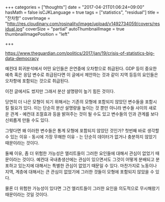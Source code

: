 +++
categories = ["thoughts"]
date = "2017-04-21T01:06:24+09:00"
hasMath = false
isCJKLanguage = true
tags = ["statistics", "residual"]
title = "잔차항"
coverImage = "http://res.cloudinary.com/rosinality/image/upload/v1492734059/covers/residual.jpg"
coverSize = "partial"
autoThumbnailImage = true
thumbnailImagePosition = "left"

+++

https://www.theguardian.com/politics/2017/jan/19/crisis-of-statistics-big-data-democracy

예컨대 회귀분석에서 어떤 요인들은 은연중에 오차항으로 취급된다. GDP 등이 중요한 예측 혹은 응답 변수로 취급된다면 이 글에서 제안하는 것과 같이 지역 등등의 요인들은 오차항에 포함되는 것으로 취급된다.

이전 글에서도 썼지만 그래서 분산 설명량이 높기 힘든 것이다.

당연히 더 나은 모형이 되기 위해서는 기존의 모형에 포함되지 않았던 변수들을 포함시킬 필요가 있다. 이는 단순히 분산 설명량을 높이는 것 뿐만 아니라 변수들 사이의 새로운 관계 - 예컨대 조절효과 등을 밝혀주는 것이 될 수도 있고 변수들의 인과 관계를 보다 신뢰롭게 만들 수도 있다.

그렇다면 왜 이러한 변수들은 통계 모형에 포함되지 않았던 것인가? 첫번째 바로 생각할 수 있는 이유 - 동시에 가장 무해한 이유 - 는 단순히 데이터가 없거나 충분하지 않았기 때문이라는 것이다.

둘째 이유, 좀 더 위험한 가능성은 엘리트들이 그러한 요인들에 대해서 관심이 없었기 때문이라는 것이다. 예컨대 국내총생산에는 관심이 있으면서도 그것이 어떻게 분배되고 분포하고 있는지에 대해서는 특별한 관심이 없었기 때문일 수 있다. 마찬가지로 노동이나 지역, 계층에 대해서는 큰 관심이 없었기에 그러한 것들이 모형에 포함되지 않았을 수 있다.

물론 더 위험한 가능성이 있다면 그건 엘리트들이 그러한 요인을 의도적으로 무시해왔기 때문이라는 것일 것이다.